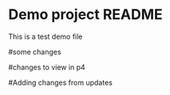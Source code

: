 # Demo project README
This is a test demo file


#some changes


#changes to view in p4

#Adding changes from updates
